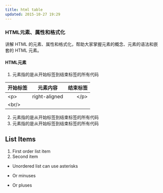 ```yaml
---
title: html table
updated: 2015-10-27 19:29
---
```


### HTML元素、属性和格式化

讲解 HTML 的元素、属性和格式化，帮助大家掌握元素的概念、元素的语法和嵌套的 HTML 元素。

#### HTML元素

1. 元素指的是从开始标签到结束标签的所有代码

| 开始标签        | 元素内容       | 结束标签  |
| ------------- |:-------------:| --------:|
| &lt;p&gt;           | right-aligned | &lt;/p&gt;     |
| &lt;br/&gt;        |&nbsp;         |&nbsp;    |

2. 元素指的是从开始标签到结束标签的所有代码
3. 元素指的是从开始标签到结束标签的所有代码

## List Items

1. First order list item
2. Second item

* Unordered list can use asterisks
- Or minuses
+ Or pluses
